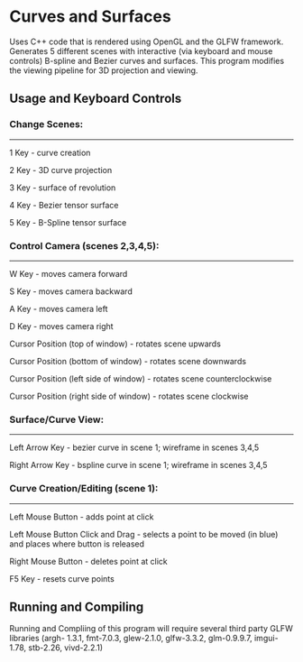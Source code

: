 # Curves and Surfaces

Uses C++ code that is rendered using OpenGL and the GLFW framework.
Generates 5 different scenes with interactive (via keyboard and mouse controls) B-spline and Bezier curves and surfaces.
This program modifies the viewing pipeline for 3D projection and viewing.

## Usage and Keyboard Controls

### Change Scenes:
---------------------
1 Key - curve creation

2 Key - 3D curve projection

3 Key - surface of revolution

4 Key - Bezier tensor surface

5 Key - B-Spline tensor surface

### Control Camera (scenes 2,3,4,5):
--------------------------------
W Key - moves camera forward

S Key - moves camera backward

A Key - moves camera left

D Key - moves camera right

Cursor Position (top of window) - rotates scene upwards

Cursor Position (bottom of window) - rotates scene downwards

Cursor Position (left side of window) - rotates scene counterclockwise

Cursor Position (right side of window) - rotates scene clockwise

### Surface/Curve View:
---------------------
Left Arrow Key - bezier curve in scene 1; wireframe in scenes 3,4,5

Right Arrow Key - bspline curve in scene 1; wireframe in scenes 3,4,5

### Curve Creation/Editing (scene 1):
---------------------
Left Mouse Button - adds point at click

Left Mouse Button Click and Drag - selects a point to be moved (in blue) and places where button is released

Right Mouse Button - deletes point at click

F5 Key - resets curve points

## Running and Compiling
Running and Compliing of this program will require several third party GLFW libraries (argh- 1.3.1, fmt-7.0.3, glew-2.1.0, glfw-3.3.2, glm-0.9.9.7, imgui-1.78, stb-2.26, vivd-2.2.1)
